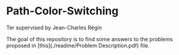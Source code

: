 # Path-Color-Switching
 Ter supervised by Jean-Charles Régin

The goal of this repository is to find some answers to the problems proposed in [this](./readme/Problem Description.pdf) file.
